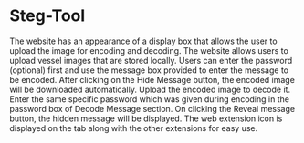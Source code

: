 # Steg-Tool

The website has an appearance of a display box that allows the user to upload the image for encoding and decoding. The website allows users to upload vessel images that are stored locally. Users can enter the password (optional) first and use the message box provided to enter the message to be encoded. After clicking on the Hide Message button, the encoded image will be downloaded automatically. Upload the encoded image to decode it. Enter the same specific password which was given during encoding in the password box of Decode Message section. On clicking the Reveal message button, the hidden message will be displayed. The web extension icon is displayed on the tab along with the other extensions for easy use.
